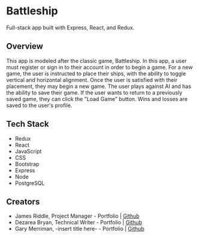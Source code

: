 # Battleship

Full-stack app built with Express, React, and Redux.

## Overview
This app is modeled after the classic game, Battleship. In this app, a user must register or sign in to their account in order to begin a game. For a new game, the user is instructed to place their ships, with the ability to toggle vertical and horizontal alignment. Once the user is satisfied with their placement, they may begin a new game. The user plays against AI and has the ability to save their game. If the user wants to return to a previously saved game, they can click the "Load Game" button. Wins and losses are saved to the user's profile.

## Tech Stack
* Redux
* React
* JavaScript
* CSS
* Bootstrap
* Express
* Node
* PostgreSQL

## Creators
- James Riddle, Project Manager - Portfolio | [Github](https://github.com/jamescr757)
- Dezarea Bryan, Technical Writer - Portfolio | [Github](https://github.com/DezSays)  
- Gary Merriman, -insert title here- - Portfolio | [Github](https://github.com/gm61091) 


